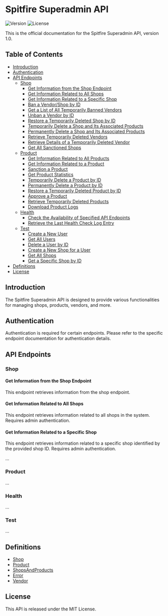 # Spitfire Superadmin API

![Version](https://img.shields.io/badge/version-1.0-brightgreen)
![License](https://img.shields.io/badge/license-MIT-blue)

This is the official documentation for the Spitfire Superadmin API, version 1.0.

## Table of Contents

- [Introduction](#introduction)
- [Authentication](#authentication)
- [API Endpoints](#api-endpoints)
  - [Shop](#shop)
    - [Get Information from the Shop Endpoint](#get-information-from-the-shop-endpoint)
    - [Get Information Related to All Shops](#get-information-related-to-all-shops)
    - [Get Information Related to a Specific Shop](#get-information-related-to-a-specific-shop)
    - [Ban a Vendor/Shop by ID](#ban-a-vendorshop-by-id)
    - [Get a List of All Temporarily Banned Vendors](#get-a-list-of-all-temporarily-banned-vendors)
    - [Unban a Vendor by ID](#unban-a-vendor-by-id)
    - [Restore a Temporarily Deleted Shop by ID](#restore-a-temporarily-deleted-shop-by-id)
    - [Temporarily Delete a Shop and Its Associated Products](#temporarily-delete-a-shop-and-its-associated-products)
    - [Permanently Delete a Shop and Its Associated Products](#permanently-delete-a-shop-and-its-associated-products)
    - [Retrieve Temporarily Deleted Vendors](#retrieve-temporarily-deleted-vendors)
    - [Retrieve Details of a Temporarily Deleted Vendor](#retrieve-details-of-a-temporarily-deleted-vendor)
    - [Get All Sanctioned Shops](#get-all-sanctioned-shops)
  - [Product](#product)
    - [Get Information Related to All Products](#get-information-related-to-all-products)
    - [Get Information Related to a Product](#get-information-related-to-a-product)
    - [Sanction a Product](#sanction-a-product)
    - [Get Product Statistics](#get-product-statistics)
    - [Temporarily Delete a Product by ID](#temporarily-delete-a-product-by-id)
    - [Permanently Delete a Product by ID](#permanently-delete-a-product-by-id)
    - [Restore a Temporarily Deleted Product by ID](#restore-a-temporarily-deleted-product-by-id)
    - [Approve a Product](#approve-a-product)
    - [Retrieve Temporarily Deleted Products](#retrieve-temporarily-deleted-products)
    - [Download Product Logs](#download-product-logs)
  - [Health](#health)
    - [Check the Availability of Specified API Endpoints](#check-the-availability-of-specified-api-endpoints)
    - [Retrieve the Last Health Check Log Entry](#retrieve-the-last-health-check-log-entry)
  - [Test](#test)
    - [Create a New User](#create-a-new-user)
    - [Get All Users](#get-all-users)
    - [Delete a User by ID](#delete-a-user-by-id)
    - [Create a New Shop for a User](#create-a-new-shop-for-a-user)
    - [Get All Shops](#get-all-shops)
    - [Get a Specific Shop by ID](#get-a-specific-shop-by-id)
- [Definitions](#definitions)
- [License](#license)

## Introduction

The Spitfire Superadmin API is designed to provide various functionalities for managing shops, products, vendors, and more.

## Authentication

Authentication is required for certain endpoints. Please refer to the specific endpoint documentation for authentication details.

## API Endpoints

### Shop

#### Get Information from the Shop Endpoint

This endpoint retrieves information from the shop endpoint.

#### Get Information Related to All Shops

This endpoint retrieves information related to all shops in the system. Requires admin authentication.

#### Get Information Related to a Specific Shop

This endpoint retrieves information related to a specific shop identified by the provided shop ID. Requires admin authentication.

...

### Product

...

### Health

...

### Test

...

## Definitions

- [Shop](#shop)
- [Product](#product)
- [ShopsAndProducts](#shopsandproducts)
- [Error](#error)
- [Vendor](#vendor)

## License

This API is released under the MIT License.
